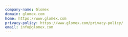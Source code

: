 ```yaml
---
company-name: Glomex
domain: glomex.com
home: https://www.glomex.com
privacy-policy: https://www.glomex.com/privacy-policy/
email: info@glomex.com
---
```




